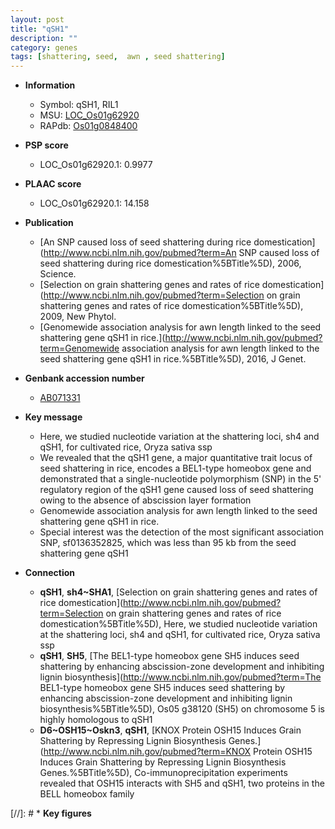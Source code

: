 ```yaml
---
layout: post
title: "qSH1"
description: ""
category: genes
tags: [shattering, seed,  awn , seed shattering]
---
```


* **Information**  
    + Symbol: qSH1, RIL1  
    + MSU: [LOC_Os01g62920](http://rice.plantbiology.msu.edu/cgi-bin/ORF_infopage.cgi?orf=LOC_Os01g62920)  
    + RAPdb: [Os01g0848400](http://rapdb.dna.affrc.go.jp/viewer/gbrowse_details/irgsp1?name=Os01g0848400)  

* **PSP score**  
    + LOC_Os01g62920.1: 0.9977 

* **PLAAC score**  
    + LOC_Os01g62920.1: 14.158 

* **Publication**  
    + [An SNP caused loss of seed shattering during rice domestication](http://www.ncbi.nlm.nih.gov/pubmed?term=An SNP caused loss of seed shattering during rice domestication%5BTitle%5D), 2006, Science.
    + [Selection on grain shattering genes and rates of rice domestication](http://www.ncbi.nlm.nih.gov/pubmed?term=Selection on grain shattering genes and rates of rice domestication%5BTitle%5D), 2009, New Phytol.
    + [Genomewide association analysis for awn length linked to the seed shattering gene qSH1 in rice.](http://www.ncbi.nlm.nih.gov/pubmed?term=Genomewide association analysis for awn length linked to the seed shattering gene qSH1 in rice.%5BTitle%5D), 2016, J Genet.

* **Genbank accession number**  
    + [AB071331](http://www.ncbi.nlm.nih.gov/nuccore/AB071331)

* **Key message**  
    + Here, we studied nucleotide variation at the shattering loci, sh4 and qSH1, for cultivated rice, Oryza sativa ssp
    + We revealed that the qSH1 gene, a major quantitative trait locus of seed shattering in rice, encodes a BEL1-type homeobox gene and demonstrated that a single-nucleotide polymorphism (SNP) in the 5' regulatory region of the qSH1 gene caused loss of seed shattering owing to the absence of abscission layer formation
    + Genomewide association analysis for awn length linked to the seed shattering gene qSH1 in rice.
    + Special interest was the detection of the most significant association SNP, sf0136352825, which was less than 95 kb from the seed shattering gene qSH1

* **Connection**  
    + __qSH1__, __sh4~SHA1__, [Selection on grain shattering genes and rates of rice domestication](http://www.ncbi.nlm.nih.gov/pubmed?term=Selection on grain shattering genes and rates of rice domestication%5BTitle%5D), Here, we studied nucleotide variation at the shattering loci, sh4 and qSH1, for cultivated rice, Oryza sativa ssp
    + __qSH1__, __SH5__, [The BEL1-type homeobox gene SH5 induces seed shattering by enhancing abscission-zone development and inhibiting lignin biosynthesis](http://www.ncbi.nlm.nih.gov/pubmed?term=The BEL1-type homeobox gene SH5 induces seed shattering by enhancing abscission-zone development and inhibiting lignin biosynthesis%5BTitle%5D), Os05 g38120 (SH5) on chromosome 5 is highly homologous to qSH1
    + __D6~OSH15~Oskn3__, __qSH1__, [KNOX Protein OSH15 Induces Grain Shattering by Repressing Lignin Biosynthesis Genes.](http://www.ncbi.nlm.nih.gov/pubmed?term=KNOX Protein OSH15 Induces Grain Shattering by Repressing Lignin Biosynthesis Genes.%5BTitle%5D),  Co-immunoprecipitation experiments revealed that OSH15 interacts with SH5 and qSH1, two proteins in the BELL homeobox family

[//]: # * **Key figures**  


